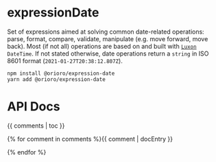 # expressionDate

Set of expressions aimed at solving common date-related operations: 
parse, format, compare, validate, manipulate (e.g. move forward, move back).
Most (if not all) operations are based on and built with [`Luxon`](https://github.com/moment/luxon/) `DateTime`. If not stated otherwise, date operations return a `string` in ISO 8601 format (`2021-01-27T20:38:12.807Z`).

```
npm install @orioro/expression-date
yarn add @orioro/expression-date
```

# API Docs

{{ comments | toc }}

{% for comment in comments %}{{ comment | docEntry }}

{% endfor %}
